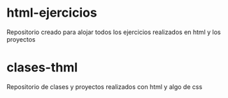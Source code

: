 # html-ejercicios
Repositorio creado para alojar todos los ejercicios realizados en html y los proyectos

# clases-thml
Repositorio de clases y proyectos realizados con html y algo de css
